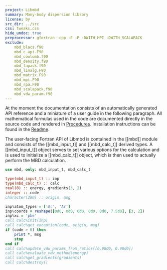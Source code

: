 ```yaml
---
project: Libmbd
summary: Many-body dispersion library
license: by
src_dir: ../src
css: tweaks.css
hide_undoc: true
preprocessor: gfortran -cpp -E -P -DWITH_MPI -DWITH_SCALAPACK
exclude:
    mbd_blacs.f90
    mbd_c_api.F90
    mbd_coulomb.f90
    mbd_density.f90
    mbd_lapack.f90
    mbd_linalg.F90
    mbd_matrix.F90
    mbd_mpi.F90
    mbd_rpa.F90
    mbd_scalapack.f90
    mbd_vdw_param.f90
---
```


At the moment the documentation consists of an automatically generated API reference and a miniature of a user guide in the following paragraph. All mathematical formulas used in the code are documented directly in the source code and rendered in [Procedures](lists/procedures.html). Installation instructions can be found in the [Readme](https://github.com/libmbd/libmbd/blob/master/README.md).

The user-facing Fortran API of Libmbd is contained in the [[mbd]] module and consists of the [[mbd_input_t]] and [[mbd_calc_t]] derived types. A [[mbd_input_t]] object serves to set various options for the calculation and is used to initialize a [[mbd_calc_t]] object, which is then used to actually perform the MBD calculation.

```fortran
use mbd, only: mbd_input_t, mbd_calc_t

type(mbd_input_t) :: inp
type(mbd_calc_t) :: calc
real(8) :: energy, gradients(3, 2)
integer :: code
character(200) :: origin, msg

inp%atom_types = ['Ar', 'Ar']
inp%coords = reshape([0d0, 0d0, 0d0, 0d0, 0d0, 7.5d0], [3, 2])
inp%xc = 'pbe'
call calc%init(inp)
call calc%get_exception(code, origin, msg)
if (code > 0) then
    print *, msg
    stop
end if
call calc%update_vdw_params_from_ratios([0.98d0, 0.98d0])
call calc%evaluate_vdw_method(energy)
call calc%get_gradients(gradients)
call calc%destroy()
```
